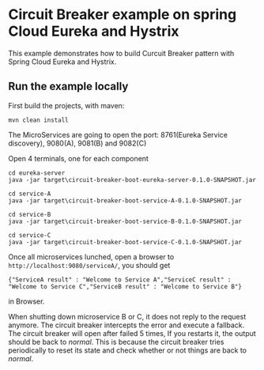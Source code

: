 # Circuit Breaker example on spring Cloud Eureka and Hystrix

This example demonstrates how to build Curcuit Breaker pattern with Spring Cloud Eureka and Hystrix.

  ## Run the example locally
 
 First build the projects, with maven:
   
 ```
 mvn clean install
 ```
 
The MicroServices are going to open the port: 8761(Eureka Service discovery), 9080(A), 9081(B) and 9082(C)
 
Open 4 terminals, one for each component

```
cd eureka-server
java -jar target\circuit-breaker-boot-eureka-server-0.1.0-SNAPSHOT.jar

```
 
```
cd service-A
java -jar target\circuit-breaker-boot-service-A-0.1.0-SNAPSHOT.jar
```

```
cd service-B
java -jar target\circuit-breaker-boot-service-B-0.1.0-SNAPSHOT.jar
```
```
cd service-C
java -jar target\circuit-breaker-boot-service-C-0.1.0-SNAPSHOT.jar
``` 

Once all microservices lunched, open a browser to `http://localhost:9080/serviceA/`, you should get
```
{"ServiceA result" : "Welcome to Service A","ServiceC result" : "Welcome to Service C","ServiceB result" : "Welcome to Service B"}
```
in Browser.

When shutting down microservice B or C, it does not reply to the request anymore. The circuit breaker intercepts the error and execute a fallback. The circuit breaker will open after failed 5 times, If you restarts it, the output should be back to _normal_. This is because the circuit breaker tries periodically to reset its state and check whether or not things are back to _normal_.
